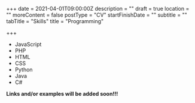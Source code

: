 +++
date = 2021-04-01T09:00:00Z
description = ""
draft = true
location = ""
moreContent = false
postType = "CV"
startFinishDate = ""
subtitle = ""
tabTitle = "Skills"
title = "Programming"

+++
* JavaScript
* PHP
* HTML
* CSS
* Python
* Java
* C#

**Links and/or examples will be added soon!!!**
